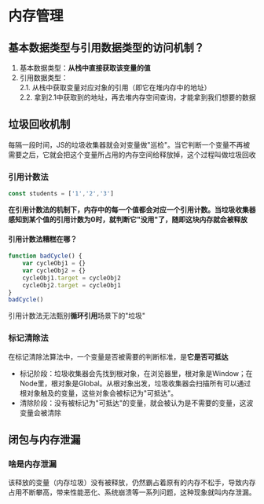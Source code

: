 # 内存管理
## 基本数据类型与引用数据类型的访问机制？    

  1. 基本数据类型：**从栈中直接获取该变量的值**
  2. 引用数据类型：    
    2.1. 从栈中获取变量对应对象的引用（即它在堆内存中的地址）    
    2.2. 拿到2.1中获取到的地址，再去堆内存空间查询，才能拿到我们想要的数据    

## 垃圾回收机制    

每隔一段时间，JS的垃圾收集器就会对变量做"巡检"。当它判断一个变量不再被需要之后，它就会把这个变量所占用的内存空间给释放掉，这个过程叫做垃圾回收

### 引用计数法    

```js
const students = ['1','2','3']
```    

**在引用计数法的机制下，内存中的每一个值都会对应一个引用计数。当垃圾收集器感知到某个值的引用计数为0时，就判断它"没用"了，随即这块内存就会被释放**

#### 引用计数法糟糕在哪？    

```js
function badCycle() {
    var cycleObj1 = {}
    var cycleObj2 = {}
    cycleObj1.target = cycleObj2
    cycleObj2.target = cycleObj1
}
badCycle()
```    
引用计数法无法甄别**循环引用**场景下的"垃圾"

### 标记清除法

在标记清除法算法中，一个变量是否被需要的判断标准，是**它是否可抵达**    

- 标记阶段：垃圾收集器会先找到根对象，在浏览器里，根对象是Window；在Node里，根对象是Global。从根对象出发，垃圾收集器会扫描所有可以通过根对象触及的变量，这些对象会被标记为"可抵达"。    
- 清除阶段：没有被标记为"可抵达"的变量，就会被认为是不需要的变量，这波变量会被清除

## 闭包与内存泄漏

### 啥是内存泄漏

该释放的变量（内存垃圾）没有被释放，仍然霸占着原有的内存不松手，导致内存占用不断攀高，带来性能恶化、系统崩溃等一系列问题，这种现象就叫内存泄漏。    




